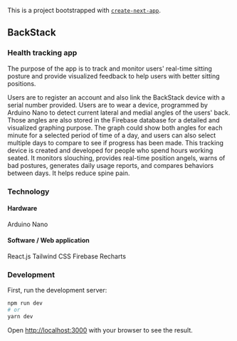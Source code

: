 This is a project bootstrapped with [`create-next-app`](https://github.com/vercel/next.js/tree/canary/packages/create-next-app).

## BackStack

### Health tracking app

The purpose of the app is to track and monitor users' real-time sitting posture and provide visualized feedback to help users with better sitting positions.

Users are to register an account and also link the BackStack device with a serial number provided. Users are to wear a device, programmed by Arduino Nano to detect current lateral and medial angles of the users' back. Those angles are also stored in the Firebase database for a detailed and visualized graphing purpose. The graph could show both angles for each minute for a selected period of time of a day, and users can also select multiple days to compare to see if progress has been made.
This tracking device is created and developed for people who spend hours working seated. It monitors slouching, provides real-time position angels, warns of bad postures, generates daily usage reports, and compares behaviors between days. It helps reduce spine pain.

### Technology

#### Hardware

Arduino Nano

#### Software / Web application

React.js
Tailwind CSS
Firebase
Recharts

### Development

First, run the development server:

```bash
npm run dev
# or
yarn dev
```

Open [http://localhost:3000](http://localhost:3000) with your browser to see the result.
